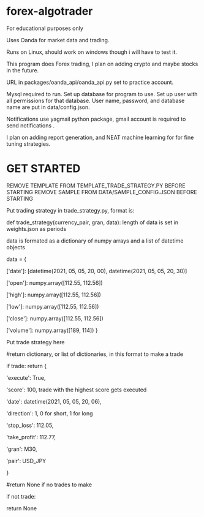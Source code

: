 # forex-algotrader
For educational purposes only

Uses Oanda for market data and trading.

Runs on Linux, should work on windows though i will have to test it.

This program does Forex trading, I plan on adding crypto and maybe stocks in the future.

URL in packages/oanda_api/oanda_api.py set to practice account.

Mysql required to run. Set up database for program to use. Set up user with all permissions for that database. User name, password, and database name are put in data/config.json.

Notifications use yagmail python package, gmail account is required to send notifications .

I plan on adding report generation, and NEAT machine learning for for fine tuning strategies.

# GET STARTED

REMOVE TEMPLATE FROM TEMPLATE_TRADE_STRATEGY.PY BEFORE STARTING
REMOVE SAMPLE FROM DATA/SAMPLE_CONFIG.JSON BEFORE STARTING

Put trading strategy in trade_strategy.py, format is:

def trade_strategy(currency_pair, gran, data):
length of data is set in weights.json as periods

data is formated as a dictionary of numpy arrays and a list of datetime objects

data = {

['date']: [datetime(2021, 05, 05, 20, 00), datetime(2021, 05, 05, 20, 30)]

['open']: numpy.array([112.55, 112.56])

['high']: numpy.array([112.55, 112.56])

['low']: numpy.array([112.55, 112.56])

['close']: numpy.array([112.55, 112.56])

['volume']: numpy.array([189, 114])
    }

Put trade strategy here

#return dictionary, or list of dictionaries, in this format to make a trade

if trade:
return {

'execute': True,

'score': 100, trade with the highest score gets executed

'date': datetime(2021, 05, 05, 20, 06),

'direction': 1, 0 for short, 1 for long

'stop_loss': 112.05,

'take_profit': 112.77,

'gran': M30,

'pair': USD_JPY

}
    
#return None if no trades to make

if not trade:

return None

